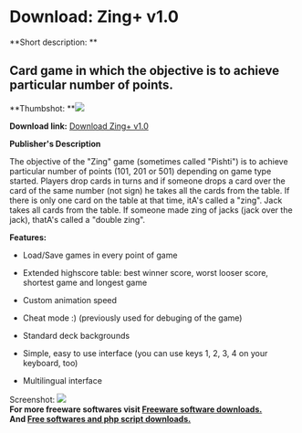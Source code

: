 # Download: Zing+ v1.0

**Short description: **

## Card game in which the objective is to achieve particular number of points.

  
**Thumbshot: **![](http://www.freewarefiles.com/screenshot/Zing+screenshot_md.gif)   
  
**Download link:** [Download Zing+ v1.0](http://freesoftwares.boysofts.com/Zing-V_program_19187.html)  
  

**Publisher's Description**  
  

The objective of the "Zing" game (sometimes called "Pishti") is to achieve
particular number of points (101, 201 or 501) depending on game type started.
Players drop cards in turns and if someone drops a card over the card of the
same number (not sign) he takes all the cards from the table. If there is only
one card on the table at that time, itA's called a "zing". Jack takes all
cards from the table. If someone made zing of jacks (jack over the jack),
thatA's called a "double zing".

**Features:**

  * Load/Save games in every point of game  

  * Extended highscore table: best winner score, worst looser score, shortest game and longest game  

  * Custom animation speed  

  * Cheat mode :) (previously used for debuging of the game)  

  * Standard deck backgrounds  

  * Simple, easy to use interface (you can use keys 1, 2, 3, 4 on your keyboard, too)  

  * Multilingual interface 

  
  
Screenshot: ![](http://www.freewarefiles.com/screenshot/Zing+screenshot.gif)  
**For more freeware softwares visit [Freeware software downloads.](http://freesoftwares.boysofts.com/)**   
**And [Free softwares and php script downloads.](http://www.boysofts.com/)**

